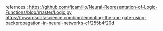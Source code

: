 refernces ;
https://github.com/fjcamillo/Neural-Representation-of-Logic-Functions/blob/master/Logic.py
https://towardsdatascience.com/implementing-the-xor-gate-using-backpropagation-in-neural-networks-c1f255b4f20d
